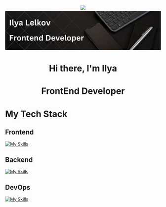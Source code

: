 <div id="header" align="center">
  <img src="https://miro.medium.com/1*JTVWHBtzlA9P6iKMxCF2yQ.png"/>
</div>

<div id="header" align="center">
  <img src="./banner/banner.png"/>
</div>


<h1 align="center">Hi there, I'm Ilya
<h1 align="center"> FrontEnd Developer</h1>


# My Tech Stack

## Frontend

[![My Skills](https://skillicons.dev/icons?i=react,js,ts,redux,html,css,sass,vite,webpack,webstorm&perline=10)](https://skillicons.dev)
## Backend
[![My Skills](https://skillicons.dev/icons?i=nodejs,mongodb,express&perline=10)](https://skillicons.dev)
## DevOps
[![My Skills](https://skillicons.dev/icons?i=git,github,docker,linux&perline=10)](https://skillicons.dev)



